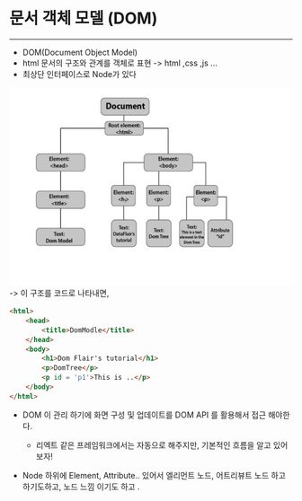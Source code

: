 # 문서 객체 모델 (DOM)

---

- DOM(Document Object Model)
- html 문서의 구조와 관계를 객체로 표현  -> html ,css ,js ... 
- 최상단 인터페이스로 Node가 있다

![domexample.png](domexample.png)
-> 이 구조를 코드로 나타내면, 
```html
<html>
	<head>
		<title>DomModle</title>
	</head>
	<body>
		<h1>Dom Flair's tutorial</h1>
		<p>DomTree</p>
		<p id = 'p1'>This is ..</p>
	</body>
</html>

```

- DOM 이 관리 하기에 화면 구성 및 업데이트를 DOM API 를 활용해서 접근 해야한다. 
  - 리엑트 같은 프레임워크에서는 자동으로 해주지만, 기본적인 흐름을 알고 있어보자!



- Node 하위에 Element, Attribute.. 있어서 엘리먼트 노드, 어트리뷰트 노드 하고 하기도하고, 노드 느낌 이기도 하고 . 
